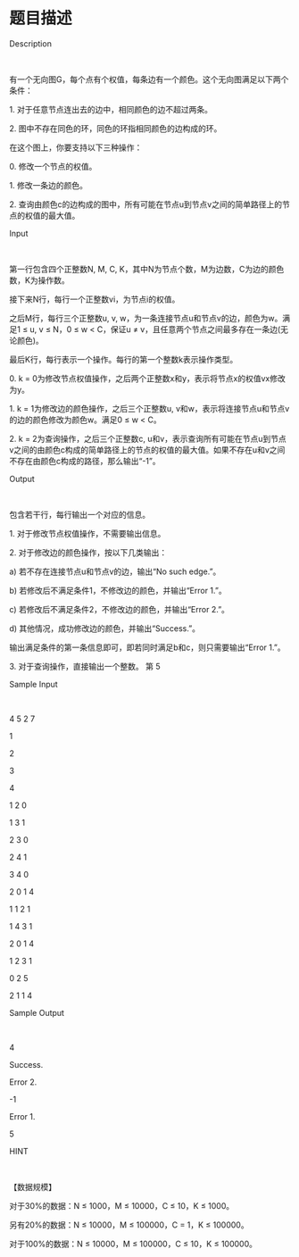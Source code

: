# 题目描述


<p>
Description
</p>
<p>
<br/>
</p>
<p>
有一个无向图G，每个点有个权值，每条边有一个颜色。这个无向图满足以下两个条件：
</p>
<p>
1. 对于任意节点连出去的边中，相同颜色的边不超过两条。
</p>
<p>
2. 图中不存在同色的环，同色的环指相同颜色的边构成的环。
</p>
<p>
在这个图上，你要支持以下三种操作：
</p>
<p>
0. 修改一个节点的权值。
</p>
<p>
1. 修改一条边的颜色。
</p>
<p>
2. 查询由颜色c的边构成的图中，所有可能在节点u到节点v之间的简单路径上的节点的权值的最大值。
</p>
<p>
Input
</p>
<p>
<br/>
</p>
<p>
第一行包含四个正整数N, M, C, K，其中N为节点个数，M为边数，C为边的颜色数，K为操作数。
</p>
<p>
接下来N行，每行一个正整数vi，为节点i的权值。
</p>
<p>
之后M行，每行三个正整数u, v, w，为一条连接节点u和节点v的边，颜色为w。满足1 ≤ u, v ≤ N，0 ≤ w &lt; C，保证u ≠ v，且任意两个节点之间最多存在一条边(无论颜色)。
</p>
<p>
最后K行，每行表示一个操作。每行的第一个整数k表示操作类型。
</p>
<p>
0. k = 0为修改节点权值操作，之后两个正整数x和y，表示将节点x的权值vx修改为y。
</p>
<p>
1. k = 1为修改边的颜色操作，之后三个正整数u, v和w，表示将连接节点u和节点v的边的颜色修改为颜色w。满足0 ≤ w &lt; C。
</p>
<p>
2. k = 2为查询操作，之后三个正整数c, u和v，表示查询所有可能在节点u到节点v之间的由颜色c构成的简单路径上的节点的权值的最大值。如果不存在u和v之间不存在由颜色c构成的路径，那么输出“-1”。
</p>
<p>
Output
</p>
<p>
<br/>
</p>
<p>
包含若干行，每行输出一个对应的信息。
</p>
<p>
1. 对于修改节点权值操作，不需要输出信息。
</p>
<p>
2. 对于修改边的颜色操作，按以下几类输出：
</p>
<p>
a) 若不存在连接节点u和节点v的边，输出“No such edge.”。
</p>
<p>
b) 若修改后不满足条件1，不修改边的颜色，并输出“Error 1.”。
</p>
<p>
c) 若修改后不满足条件2，不修改边的颜色，并输出“Error 2.”。
</p>
<p>
d) 其他情况，成功修改边的颜色，并输出“Success.”。
</p>
<p>
输出满足条件的第一条信息即可，即若同时满足b和c，则只需要输出“Error 1.”。
</p>
<p>
3. 对于查询操作，直接输出一个整数。 第 5
</p>
<p>
Sample Input
</p>
<p>
<br/>
</p>
<p>
4 5 2 7
</p>
<p>
1
</p>
<p>
2
</p>
<p>
3
</p>
<p>
4
</p>
<p>
1 2 0
</p>
<p>
1 3 1
</p>
<p>
2 3 0
</p>
<p>
2 4 1
</p>
<p>
3 4 0
</p>
<p>
2 0 1 4
</p>
<p>
1 1 2 1
</p>
<p>
1 4 3 1
</p>
<p>
2 0 1 4
</p>
<p>
1 2 3 1
</p>
<p>
0 2 5
</p>
<p>
2 1 1 4
</p>
<p>
Sample Output
</p>
<p>
<br/>
</p>
<p>
4
</p>
<p>
Success.
</p>
<p>
Error 2.
</p>
<p>
-1
</p>
<p>
Error 1.
</p>
<p>
5
</p>
<p>
HINT
</p>
<p>
<br/>
</p>
<p>
【数据规模】
</p>
<p>
对于30%的数据：N ≤ 1000，M ≤ 10000，C ≤ 10，K ≤ 1000。
</p>
<p>
另有20%的数据：N ≤ 10000，M ≤ 100000，C = 1，K ≤ 100000。
</p>
<p>
对于100%的数据：N ≤ 10000，M ≤ 100000，C ≤ 10，K ≤ 100000。
</p>
